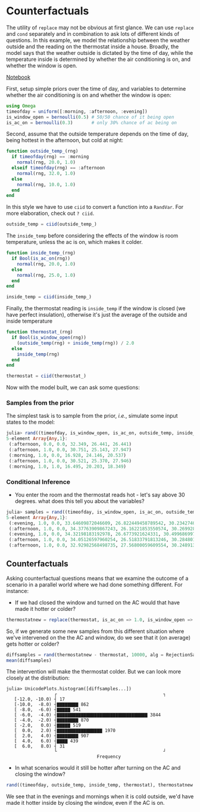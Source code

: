 # Counterfactuals

The utility of `replace` may not be obvious at first glance.
We can use `replace` and `cond` separately and in combination to ask lots of different kinds of questions.
In this example, we model the relationship between the weather outside and the reading on the thermostat inside a house.
Broadly, the model says that the weather outside is dictated by the time of day, while the temperature inside is determined by whether the air conditioning is on, and whether the window is open.

[Notebook](https://github.com/zenna/OmegaModels.jl/blob/master/models/Thermometer/Thermometer.ipynb)

First, setup simple priors over the time of day, and variables to determine whether the air conditioning is on and whether the window is open:

```julia
using Omega
timeofday = uniform([:morning, :afternoon, :evening])
is_window_open = bernoulli(0.5) # 50/50 chance of it being open
is_ac_on = bernoulli(0.3)       # only 30% chance of ac being on
```

Second, assume that the outside temperature depends on the time of day, being hottest in the afternoon, but cold at night:

```julia
function outside_temp_(rng)
  if timeofday(rng) == :morning
    normal(rng, 20.0, 1.0)
  elseif timeofday(rng) == :afternoon
    normal(rng, 32.0, 1.0)
  else
    normal(rng, 10.0, 1.0)
  end
end
```

In this style we have to use  `ciid` to convert a function into a `RandVar`. For more elaboration, check out `? ciid`.

```julia
outside_temp = ciid(outside_temp_)
```

The `inside_temp` before considering the effects of the window is room temperature, unless the ac is on, which makes it colder.

```julia
function inside_temp_(rng)
  if Bool(is_ac_on(rng))
    normal(rng, 20.0, 1.0)
  else
    normal(rng, 25.0, 1.0)
  end
end

inside_temp = ciid(inside_temp_)
```

Finally, the thermostat reading is `inside_temp` if the window is closed (we have perfect insulation), otherwise it's just the average of the outside and inside temperature

```julia
function thermostat_(rng)
  if Bool(is_window_open(rng))
    (outside_temp(rng) + inside_temp(rng)) / 2.0
  else
    inside_temp(rng)
  end
end

thermostat = ciid(thermostat_)
```

Now with the model built, we can ask some questions:

### Samples from the prior
The simplest task is to sample from the prior, _i.e._, simulate some input states to the model:

```julia
julia> rand((timeofday, is_window_open, is_ac_on, outside_temp, inside_temp, thermostat), 5, alg = RejectionSample)
5-element Array{Any,1}:
 (:afternoon, 0.0, 0.0, 32.349, 26.441, 26.441)   
 (:afternoon, 1.0, 0.0, 30.751, 25.143, 27.947)
 (:morning, 1.0, 0.0, 16.928, 24.146, 20.537)     
 (:afternoon, 1.0, 0.0, 30.521, 25.370, 27.946)
 (:morning, 1.0, 1.0, 16.495, 20.203, 18.349) 
```

### Conditional Inference
- You enter the room and the thermostat reads hot - let's say above 30 degrees. what does this tell you about the variables?

```julia
julia> samples = rand((timeofday, is_window_open, is_ac_on, outside_temp, inside_temp, thermostat), thermostat > 30.0, 5, alg = RejectionSample)
5-element Array{Any,1}:
 (:evening, 1.0, 0.0, 33.64609872046609, 26.822449458789542, 30.234274089627817) 
 (:afternoon, 1.0, 0.0, 34.37763909867243, 26.16221853550574, 30.269928817089088)
 (:evening, 1.0, 0.0, 34.32198183192978, 26.6773921624331, 30.499686997181442)   
 (:afternoon, 1.0, 0.0, 34.05126597960254, 26.51833791813246, 30.2848019488675)  
 (:afternoon, 1.0, 0.0, 32.92982568498735, 27.56800059609554, 30.248913140541447)
```

## Counterfactuals
Asking counterfactual questions means that we examine the outcome of a scenario in a parallel world where we had done something different. For instance:

- If we had closed the window and turned on the AC would that have made it hotter or colder?

```julia
thermostatnew = replace(thermostat, is_ac_on => 1.0, is_window_open => 0.0)
```

So, if we generate some new samples from this different situation where we've intervened on the the AC and window, do we see that it (on average) gets hotter or colder?

```julia
diffsamples = rand(thermostatnew - thermostat, 10000, alg = RejectionSample)
mean(diffsamples)
```

The intervention will make the thermostat colder.  But we can look more closely at the distribution:

```
julia> UnicodePlots.histogram([diffsamples...])
                  ┌                                        ┐ 
   [-12.0, -10.0) ┤ 17                                       
   [-10.0,  -8.0) ┤▇▇▇▇▇▇▇▇ 862                              
   [ -8.0,  -6.0) ┤▇▇▇▇▇ 541                                 
   [ -6.0,  -4.0) ┤▇▇▇▇▇▇▇▇▇▇▇▇▇▇▇▇▇▇▇▇▇▇▇▇▇▇▇▇▇▇▇▇▇▇ 3844   
   [ -4.0,  -2.0) ┤▇▇▇▇▇▇▇▇ 870                              
   [ -2.0,   0.0) ┤▇▇▇▇▇ 519                                 
   [  0.0,   2.0) ┤▇▇▇▇▇▇▇▇▇▇▇▇▇▇▇▇▇ 1970                    
   [  2.0,   4.0) ┤▇▇▇▇▇▇▇▇ 907                              
   [  4.0,   6.0) ┤▇▇▇▇ 439                                  
   [  6.0,   8.0) ┤ 31                                       
                  └                                        ┘ 
                                  Frequency
```

- In what scenarios would it still be hotter after turning on the AC and closing the window?

```julia
rand((timeofday, outside_temp, inside_temp, thermostat), thermostatnew - thermostat > 0.0, 10, alg = RejectionSample)
```

We see that in the evenings and mornings when it is cold outside, we'd have made it hotter inside by closing the window, even if the AC is on.
